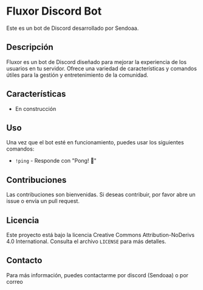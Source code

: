 # Fluxor Discord Bot

Este es un bot de Discord desarrollado por Sendoaa.

## Descripción

Fluxor es un bot de Discord diseñado para mejorar la experiencia de los usuarios en tu servidor. Ofrece una variedad de características y comandos útiles para la gestión y entretenimiento de la comunidad.

## Características

- En construcción

## Uso

Una vez que el bot esté en funcionamiento, puedes usar los siguientes comandos:

- `!ping` - Responde con "Pong! 🏓"

## Contribuciones

Las contribuciones son bienvenidas. Si deseas contribuir, por favor abre un issue o envía un pull request.

## Licencia

Este proyecto está bajo la licencia Creative Commons Attribution-NoDerivs 4.0 International. Consulta el archivo `LICENSE` para más detalles.

## Contacto

Para más información, puedes contactarme por discord (Sendoaa) o por correo
